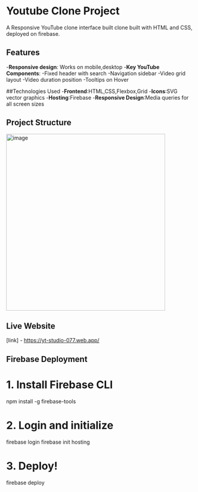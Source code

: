 # Youtube Clone Project
A Responsive YouTube clone interface built clone built with HTML and CSS, deployed on firebase.

## Features
-**Responsive design**: Works on mobile,desktop
-**Key YouTube Components**:
-Fixed header with search 
-Navigation sidebar
-Video grid layout
-Video duration position
-Tooltips on Hover

##Technologies Used
-**Frontend**:HTML,CSS,Flexbox,Grid
-**Icons**:SVG vector graphics
-**Hosting**:Firebase
-**Responsive Design**:Media queries for all screen sizes

## Project Structure
<img width="426" height="474" alt="image" src="https://github.com/user-attachments/assets/843451c1-d106-4b62-b5d9-363bceb0a6d7" />

## Live Website
[link] - https://yt-studio-077.web.app/

## Firebase Deployment
# 1. Install Firebase CLI
npm install -g firebase-tools

# 2. Login and initialize
firebase login
firebase init hosting

# 3. Deploy!
firebase deploy
